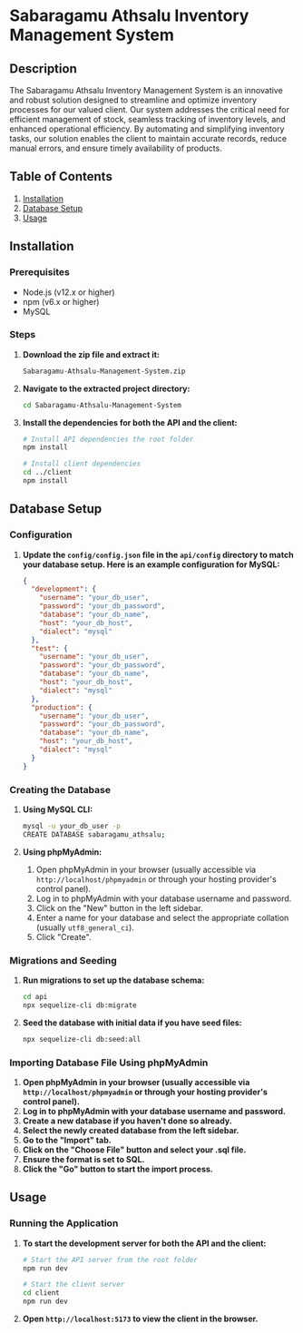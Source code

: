 # Sabaragamu Athsalu Inventory Management System

## Description

The Sabaragamu Athsalu Inventory Management System is an innovative and robust solution designed to streamline and optimize inventory processes for our valued client. Our system addresses the critical need for efficient management of stock, seamless tracking of inventory levels, and enhanced operational efficiency. By automating and simplifying inventory tasks, our solution enables the client to maintain accurate records, reduce manual errors, and ensure timely availability of products.

## Table of Contents

1. [Installation](#installation)
2. [Database Setup](#database-setup)
3. [Usage](#usage)

## Installation

### Prerequisites

- Node.js (v12.x or higher)
- npm (v6.x or higher)
- MySQL

### Steps

1. **Download the zip file and extract it:**
   ```sh
   Sabaragamu-Athsalu-Management-System.zip
   ```
2. **Navigate to the extracted project directory:**
   ```sh
   cd Sabaragamu-Athsalu-Management-System
   ```
3. **Install the dependencies for both the API and the client:**

   ```sh
   # Install API dependencies the root folder
   npm install

   # Install client dependencies
   cd ../client
   npm install
   ```

## Database Setup

### Configuration

1. **Update the `config/config.json` file in the `api/config` directory to match your database setup. Here is an example configuration for MySQL:**
   ```json
   {
     "development": {
       "username": "your_db_user",
       "password": "your_db_password",
       "database": "your_db_name",
       "host": "your_db_host",
       "dialect": "mysql"
     },
     "test": {
       "username": "your_db_user",
       "password": "your_db_password",
       "database": "your_db_name",
       "host": "your_db_host",
       "dialect": "mysql"
     },
     "production": {
       "username": "your_db_user",
       "password": "your_db_password",
       "database": "your_db_name",
       "host": "your_db_host",
       "dialect": "mysql"
     }
   }
   ```

### Creating the Database

1. **Using MySQL CLI:**

   ```sh
   mysql -u your_db_user -p
   CREATE DATABASE sabaragamu_athsalu;
   ```

2. **Using phpMyAdmin:**
   1. Open phpMyAdmin in your browser (usually accessible via `http://localhost/phpmyadmin` or through your hosting provider's control panel).
   2. Log in to phpMyAdmin with your database username and password.
   3. Click on the "New" button in the left sidebar.
   4. Enter a name for your database and select the appropriate collation (usually `utf8_general_ci`).
   5. Click "Create".

### Migrations and Seeding

1. **Run migrations to set up the database schema:**

   ```sh
   cd api
   npx sequelize-cli db:migrate
   ```

2. **Seed the database with initial data if you have seed files:**
   ```sh
   npx sequelize-cli db:seed:all
   ```

### Importing Database File Using phpMyAdmin

1. **Open phpMyAdmin in your browser (usually accessible via `http://localhost/phpmyadmin` or through your hosting provider's control panel).**
2. **Log in to phpMyAdmin with your database username and password.**
3. **Create a new database if you haven't done so already.**
4. **Select the newly created database from the left sidebar.**
5. **Go to the "Import" tab.**
6. **Click on the "Choose File" button and select your .sql file.**
7. **Ensure the format is set to SQL.**
8. **Click the "Go" button to start the import process.**

## Usage

### Running the Application

1. **To start the development server for both the API and the client:**

   ```sh
   # Start the API server from the root folder
   npm run dev

   # Start the client server
   cd client
   npm run dev
   ```

2. **Open `http://localhost:5173` to view the client in the browser.**
